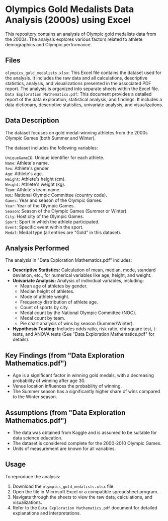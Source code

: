 # Olympics Gold Medalists Data Analysis (2000s) using Excel

This repository contains an analysis of Olympic gold medalists data from the 2000s. The analysis explores various factors related to athlete demographics and Olympic performance.

## Files

`olympics_gold_medalists.xlsx`: This Excel file contains the dataset used for the analysis. It includes the raw data and all calculations, descriptive statistics, analysis, and visualizations presented in the associated PDF report. The analysis is organized into separate sheets within the Excel file.
`Data Exploration Mathematics.pdf`: This document provides a detailed report of the data exploration, statistical analysis, and findings. It includes a data dictionary, descriptive statistics, univariate analysis, and visualizations.

## Data Description

The dataset focuses on gold medal-winning athletes from the 2000s Olympic Games (both Summer and Winter).

The dataset includes the following variables:

`UniqueGameID`: Unique identifier for each athlete.  
`Name`: Athlete's name.  
`Sex`: Athlete's gender.  
`Age`: Athlete's age.  
`Height`: Athlete's height (cm).  
`Weight`: Athlete's weight (kg).  
`Team`: Athlete's team name.  
`NOC`: National Olympic Committee (country code).  
`Games`: Year and season of the Olympic Games.  
`Year`: Year of the Olympic Games.  
`Season`: Season of the Olympic Games (Summer or Winter).  
`City`: Host city of the Olympic Games.  
`Sport`: Sport in which the athlete participated.  
`Event`: Specific event within the sport.  
`Medal`: Medal type (all entries are "Gold" in this dataset).  


## Analysis Performed

The analysis in "Data Exploration Mathematics.pdf" includes:

* **Descriptive Statistics:** Calculation of mean, median, mode, standard deviation, etc., for numerical variables like age, height, and weight.
* **Univariate Analysis:** Analysis of individual variables, including:
    * Mean age of athletes by gender.
    * Median height of athletes.
    * Mode of athlete weight.
    * Frequency distribution of athlete age.
    * Count of sports by city.
    * Medal count by the National Olympic Committee (NOC).
    * Medal count by team.
    * Pie chart analysis of wins by season (Summer/Winter).
* **Hypothesis Testing:** Includes odds ratio, risk ratio, chi-square test, t-tests, and ANOVA tests (See "Data Exploration Mathematics.pdf" for details).

## Key Findings (from "Data Exploration Mathematics.pdf")

* Age is a significant factor in winning gold medals, with a decreasing probability of winning after age 30.
* Venue location influences the probability of winning.
* The Summer season has a significantly higher share of wins compared to the Winter season.
## Assumptions (from "Data Exploration Mathematics.pdf")

* The data was obtained from Kaggle and is assumed to be suitable for data science education.
* The dataset is considered complete for the 2000-2010 Olympic Games.
* Units of measurement are known for all variables.

## Usage

To reproduce the analysis:

1.  Download the `olympics_gold_medalists.xlsx` file.
2.  Open the file in Microsoft Excel or a compatible spreadsheet program.
3.  Navigate through the sheets to view the raw data, calculations, and visualizations.
4.  Refer to the `Data Exploration Mathematics.pdf` document for detailed explanations and interpretations.

